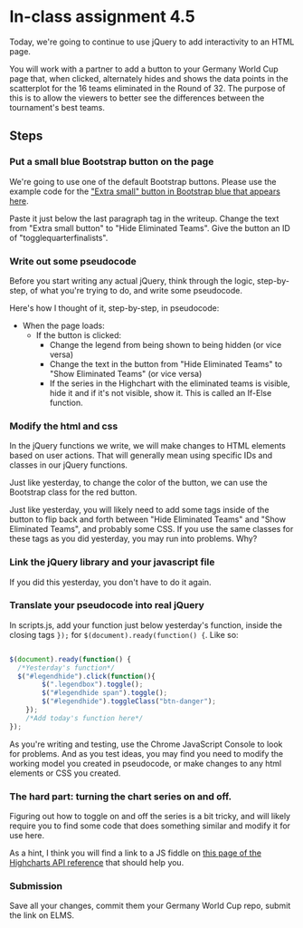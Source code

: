 
# In-class assignment 4.5

Today, we're going to continue to use jQuery to add interactivity to an HTML page.

You will work with a partner to add a button to your Germany World Cup page that, when clicked, alternately hides and shows the data points in the scatterplot for the 16 teams eliminated in the Round of 32. The purpose of this is to allow the viewers to better see the differences between the tournament's best teams.

## Steps

### Put a small blue Bootstrap button on the page

We're going to use one of the default Bootstrap buttons.  Please use the example code for the ["Extra small" button in Bootstrap blue that appears here](http://getbootstrap.com/css/#buttons-sizes).  

Paste it just below the last paragraph tag in the writeup.  Change the text from "Extra small button" to "Hide Eliminated Teams". Give the button an ID of "togglequarterfinalists".

### Write out some pseudocode

Before you start writing any actual jQuery, think through the logic, step-by-step, of what you're trying to do, and write some pseudocode.  

Here's how I thought of it, step-by-step, in pseudocode:

* When the page loads:
  * If the button is clicked:
    * Change the legend from being shown to being hidden (or vice versa)
    * Change the text in the button from "Hide Eliminated Teams" to "Show Eliminated Teams" (or vice versa)
    * If the series in the Highchart with the eliminated teams is visible, hide it and if it's not visible, show it.  This is called an If-Else function.  

### Modify the html and css

In the jQuery functions we write, we will make changes to HTML elements based on user actions. That will generally mean using specific IDs and classes in our jQuery functions.

Just like yesterday, to change the color of the button, we can use the Bootstrap class for the red button.

Just like yesterday, you will likely need to add some tags inside of the button to flip back and forth between "Hide Eliminated Teams" and "Show Eliminated Teams", and probably some CSS.  If you use the same classes for these tags as you did yesterday, you may run into problems.  Why?


### Link the jQuery library and your javascript file

If you did this yesterday, you don't have to do it again.

### Translate your pseudocode into real jQuery

In scripts.js, add your function just below yesterday's function, inside the closing tags ```});``` for ```$(document).ready(function() {```. Like so:

```js

$(document).ready(function() {
  /*Yesterday's function*/
  $("#legendhide").click(function(){
		$(".legendbox").toggle();
		$("#legendhide span").toggle();
		$("#legendhide").toggleClass("btn-danger");
	});
	/*Add today's function here*/
});
```

As you're writing and testing, use the Chrome JavaScript Console to look for problems.  And as you test ideas, you may find you need to modify the working model you created in pseudocode, or make changes to any html elements or CSS you created.

### The hard part: turning the chart series on and off.

Figuring out how to toggle on and off the series is a bit tricky, and will likely require you to find some code that does something similar and modify it for use here.  

As a hint, I think you will find a link to a JS fiddle on [this page of the Highcharts API reference](http://api.highcharts.com/highcharts/Series) that should help you.  

### Submission

Save all your changes, commit them your Germany World Cup repo, submit the link on ELMS.
